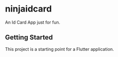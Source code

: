 # ninjaidcard

An Id Card App just for fun.

## Getting Started

This project is a starting point for a Flutter application.


